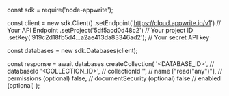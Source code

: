 const sdk = require('node-appwrite');

const client = new sdk.Client()
    .setEndpoint('https://cloud.appwrite.io/v1') // Your API Endpoint
    .setProject('5df5acd0d48c2') // Your project ID
    .setKey('919c2d18fb5d4...a2ae413da83346ad2'); // Your secret API key

const databases = new sdk.Databases(client);

const response = await databases.createCollection(
    '<DATABASE_ID>', // databaseId
    '<COLLECTION_ID>', // collectionId
    '<NAME>', // name
    ["read("any")"], // permissions (optional)
    false, // documentSecurity (optional)
    false // enabled (optional)
);

